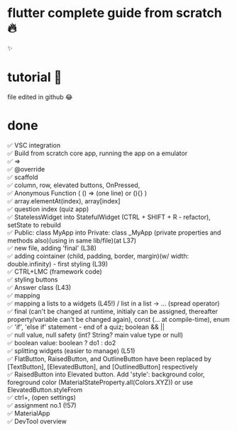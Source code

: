 # flutter complete guide from scratch 🔥
✨  
# tutorial 🤣
file edited in github 😂  
# done
✅ VSC integration  
✅ Build from scratch core app, running the app on a emulator  
✅ =>  
✅ @override  
✅ scaffold  
✅ column, row, elevated buttons, OnPressed,  
✅ Anonymous Function (  () => (one line) or (){} )   
✅ array.elementAt(index), array[index]  
✅ question index (quiz app)  
✅ StatelessWidget into StatefulWidget (CTRL + SHIFT + R - refactor), setState to rebuild  
✅ Public: class MyApp into Private: class _MyApp  (private properties and methods also)(using in same lib/file)(at L37)  
✅ new file, adding 'final' (L38)  
✅ adding cointainer (child, padding, border, margin)(w/ width: double.infinity) - first styling (L39)  
✅ CTRL+LMC (framework code)  
✅ styling buttons  
✅ Answer class (L43)  
✅ mapping  
✅ mapping a lists to a widgets (L45!) / list in a list -> ... (spread operator)  
✅ final (can't be changed at runtime, initialy can be assigned, thereafter property/variable can't be changed again), const (... at compile-time), enum  
✅ 'if', 'else if' statement - end of a quiz; boolean && ||  
✅ null value, null safety (int? String? main value type or null)  
✅ boolean value: boolean ? do1 : do2  
✅ splitting widgets (easier to manage) (L51)  
✅ FlatButton, RaisedButton, and OutlineButton have been replaced by [TextButton], [ElevatedButton], and [OutlinedButton] respectively  
✅ RaisedButton into Elevated button. Add 'style': background color, foreground color (MaterialStateProperty.all(Colors.XYZ)) or use ElevatedButton.styleFrom  
✅ ctrl+,  (open settings)  
✅ assignment no.1 (!57)  
✅ MaterialApp  
✅ DevTool overview  